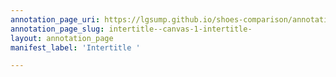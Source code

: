 ```yaml
---
annotation_page_uri: https://lgsump.github.io/shoes-comparison/annotations/intertitle--canvas-1-intertitle-.json
annotation_page_slug: intertitle--canvas-1-intertitle-
layout: annotation_page
manifest_label: 'Intertitle '

---
```

